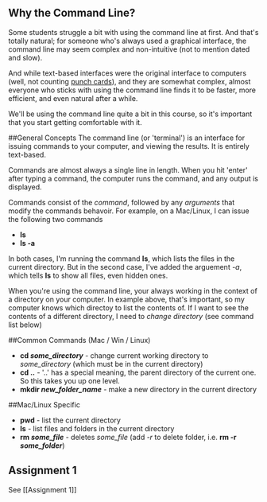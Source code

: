 ## Why the Command Line?

Some students struggle a bit with using the command line at first. And that's totally natural; for someone who's always used a graphical interface, the command line may seem complex and non-intuitive (not to mention dated and slow).

And while text-based interfaces were the original interface to computers (well, not counting [punch cards](https://en.wikipedia.org/wiki/Punched_card)), and they are somewhat complex, almost everyone who sticks with using the command line finds it to be faster, more efficient, and even natural after a while.

We'll be using the command line quite a bit in this course, so it's important that you start getting comfortable with it.

##General Concepts
The command line (or 'terminal') is an interface for issuing commands to your computer, and viewing the results. It is entirely text-based.

Commands are almost always a single line in length. When you hit 'enter' after typing a command, the computer runs the command, and any output is displayed.

Commands consist of the *command*, followed by any *arguments* that modify the commands behavoir. For example, on a Mac/Linux, I can issue the following two commands

* **ls**
* **ls -a**

In both cases, I'm running the command **ls**, which lists the files in the current directory. But in the second case, I've added the arguement *-a*, which tells **ls** to show all files, even hidden ones.

When you're using the command line, your always working in the context of a directory on your computer. In example above, that's important, so my computer knows which directoy to list the contents of. If I want to see the contents of a different directory, I need to *change directory* (see command list below)

##Common Commands (Mac / Win / Linux)
* **cd *some_directory*** - change current working directory to *some_directory* (which must be in the current directory)
* **cd ..** - '..' has a special meaning, the parent directory of the current one. So this takes you up one level.
* **mkdir *new_folder_name*** - make a new directory in the current directory

##Mac/Linux Specific
* **pwd** - list the current directory
* **ls** - list files and folders in the current directory
* **rm *some_file*** - deletes *some_file* (add *-r* to delete folder, i.e. **rm -r *some_folder***)

## Assignment 1

See [[Assignment 1]]